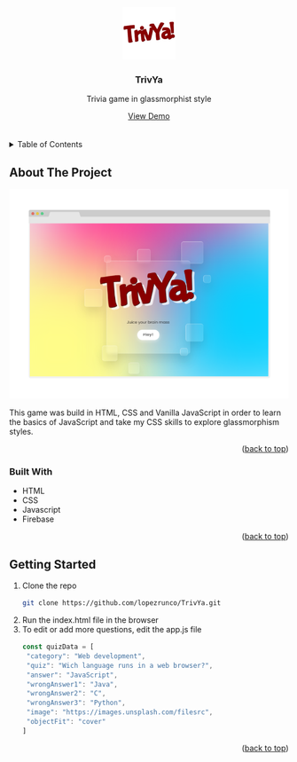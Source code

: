 <div id="top"></div>

<!-- PROJECT LOGO -->
<br />
<div align="center">
  <a href="https://github.com/lopezrunco/TrivYa">
    <img src="logo.png" alt="Logo" width="95" height="95">
  </a>

<h3 align="center">TrivYa</h3>
  <p align="center">
    Trivia game in glassmorphist style
  </p>
    <a href="https://trivya-407af.web.app/">View Demo</a>
  <br />
  <br />
  <br />
</div>



<!-- TABLE OF CONTENTS -->
<details>
  <summary>Table of Contents</summary>
  <ol>
    <li>
      <a href="#about-the-project">About The Project</a>
      <ul>
        <li><a href="#built-with">Built With</a></li>
      </ul>
    </li>
    <li>
      <a href="#getting-started">Getting Started</a>
    </li>
  </ol>
</details>



<!-- ABOUT THE PROJECT -->
## About The Project

<img src='screenshot.png' />

This game was build in HTML, CSS and Vanilla JavaScript in order to learn the basics of JavaScript and take my CSS skills to explore glassmorphism styles.

<p align="right">(<a href="#top">back to top</a>)</p>



### Built With

* HTML
* CSS
* Javascript
* Firebase

<p align="right">(<a href="#top">back to top</a>)</p>



<!-- GETTING STARTED -->
## Getting Started

1. Clone the repo
   ```sh
   git clone https://github.com/lopezrunco/TrivYa.git
   ```
2. Run the index.html file in the browser
3. To edit or add more questions, edit the app.js file
   ```js
   const quizData = [
    "category": "Web development",
    "quiz": "Wich language runs in a web browser?",
    "answer": "JavaScript",
    "wrongAnswer1": "Java",
    "wrongAnswer2": "C",
    "wrongAnswer3": "Python",
    "image": "https://images.unsplash.com/filesrc",
    "objectFit": "cover"
   ]
   ```

<p align="right">(<a href="#top">back to top</a>)</p>
